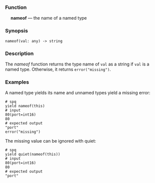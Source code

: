 ### Function

&emsp; **nameof** &mdash; the name of a named type

### Synopsis

```
nameof(val: any) -> string
```

### Description

The _nameof_ function returns the type name of `val` as a string if `val` is a named type.
Otherwise, it returns `error("missing")`.

### Examples

A named type yields its name and unnamed types yield a missing error:
```mdtest-spq
# spq
yield nameof(this)
# input
80(port=int16)
80
# expected output
"port"
error("missing")
```

The missing value can be ignored with quiet:
```mdtest-spq
# spq
yield quiet(nameof(this))
# input
80(port=int16)
80
# expected output
"port"
```
